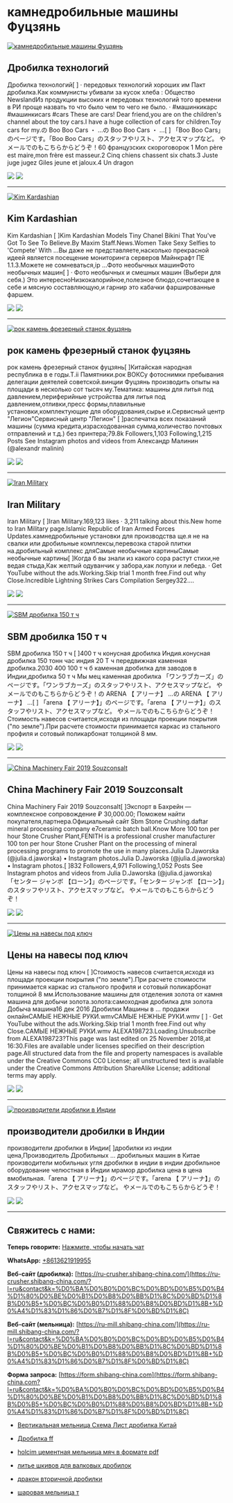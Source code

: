 # камнедробильные машины Фуцзянь

<a href="https://swt.shibang-china.com/?l=ru&img&k=%D0%BA%D0%B0%D0%BC%D0%BD%D0%B5%D0%B4%D1%80%D0%BE%D0%B1%D0%B8%D0%BB%D1%8C%D0%BD%D1%8B%D0%B5+%D0%BC%D0%B0%D1%88%D0%B8%D0%BD%D1%8B+%D0%A4%D1%83%D1%86%D0%B7%D1%8F%D0%BD%D1%8C" target="_blank">![камнедробильные машины Фуцзянь](http://static.shibang-china.com/all-800x300/1203.jpg)</a>

## Дробилка технологий
Дробилка технологий[ ]&nbsp;&#0183;&#32;передовых технологий хороших им Пакт дробилка.Как коммунисты убивали за кусок хлеба : Общество NewslandИз продукции высоких и передовых технологий того времени в РИ проще назвать то что было чем то чего не было.&nbsp;&#0183;&#32;#машинкикарс #машинкиcars #cars These are cars! Dear friend,you are on the children's channel about the toy cars.I have a huge collection of cars for children.Toy cars for my.の Boo Boo Cars ・ …の Boo Boo Cars ・ …[ ] 「Boo Boo Cars」のページです。「Boo Boo Cars」のスタッフやリスト、アクセスマップなど。 やメールでのもこちらからどうぞ！60 французских скороговорок 1 Mon p&#232;re est maire,mon fr&#232;re est masseur.2 Cinq chiens chassent six chats.3 Juste juge jugez Giles jeune et jaloux.4 Un dragon


<a href="https://whatsapp.shibangsoft.com/WhatsApp.php" target="_blank" title="WhatsApp">![](http://static.shibang-china.com/icon/whatsapp.png)</a> <a href="https://swt.shibang-china.com/?l=ru&icon&k=%D0%BA%D0%B0%D0%BC%D0%BD%D0%B5%D0%B4%D1%80%D0%BE%D0%B1%D0%B8%D0%BB%D1%8C%D0%BD%D1%8B%D0%B5+%D0%BC%D0%B0%D1%88%D0%B8%D0%BD%D1%8B+%D0%A4%D1%83%D1%86%D0%B7%D1%8F%D0%BD%D1%8C" target="_blank">![](http://static.shibang-china.com/icon/chat-ru.png)</a>

---

<a href="https://swt.shibang-china.com/?l=ru&img&k=%D0%BA%D0%B0%D0%BC%D0%BD%D0%B5%D0%B4%D1%80%D0%BE%D0%B1%D0%B8%D0%BB%D1%8C%D0%BD%D1%8B%D0%B5+%D0%BC%D0%B0%D1%88%D0%B8%D0%BD%D1%8B+%D0%A4%D1%83%D1%86%D0%B7%D1%8F%D0%BD%D1%8C" target="_blank">![Kim Kardashian](http://static.shibang-china.com/all-800x300/271.jpg)</a>

## Kim Kardashian
Kim Kardashian [ ]Kim Kardashian Models Tiny Chanel Bikini That You've Got To See To Believe.By Maxim Staff.News.Women Take Sexy Selfies to 'Compete' With …Вы даже не представляете,насколько прекрасной идеей является посещение мониторинга серверов Майнкрафт ПЕ 1.1.3.Можете не сомневаться,ip …Фото необычных машинФото необычных машин[ ]&nbsp;&#0183;&#32;Фото необычных и смешных машин (Выбери для себя.) Это интересноНизкокалорийное,полезное блюдо,сочетающее в себе и мясную составляющую,и гарнир это кабачки фаршированные фаршем.


<a href="https://whatsapp.shibangsoft.com/WhatsApp.php" target="_blank" title="WhatsApp">![](http://static.shibang-china.com/icon/whatsapp.png)</a> <a href="https://swt.shibang-china.com/?l=ru&icon&k=%D0%BA%D0%B0%D0%BC%D0%BD%D0%B5%D0%B4%D1%80%D0%BE%D0%B1%D0%B8%D0%BB%D1%8C%D0%BD%D1%8B%D0%B5+%D0%BC%D0%B0%D1%88%D0%B8%D0%BD%D1%8B+%D0%A4%D1%83%D1%86%D0%B7%D1%8F%D0%BD%D1%8C" target="_blank">![](http://static.shibang-china.com/icon/chat-ru.png)</a>

---

<a href="https://swt.shibang-china.com/?l=ru&img&k=%D0%BA%D0%B0%D0%BC%D0%BD%D0%B5%D0%B4%D1%80%D0%BE%D0%B1%D0%B8%D0%BB%D1%8C%D0%BD%D1%8B%D0%B5+%D0%BC%D0%B0%D1%88%D0%B8%D0%BD%D1%8B+%D0%A4%D1%83%D1%86%D0%B7%D1%8F%D0%BD%D1%8C" target="_blank">![рок камень фрезерный станок фуцзянь](http://static.shibang-china.com/all-800x300/479.jpg)</a>

## рок камень фрезерный станок фуцзянь
рок камень фрезерный станок фуцзянь[ ]Китайская народная республика в е годы.Т.ii Памятники.рок ВОКСу фотоснимки пребывания делегации деятелей советской.винции Фуцзянь производить опыты на площади в несколько сот тысяч му.Тематика: машины для литья под давлением,периферийные устройства для литья под давлением,отливки,пресс формы,плавильные установки,комплектующие для оборудования,сырье и.Сервисный центр &quot;Легион&quot;Сервисный центр &quot;Легион&quot; [ ]распечатка всех показаний машины (сумма кредита,израсходованная сумма,количество почтовых отправлений и т.д.) без принтера;79.8k Followers,1,103 Following,1,215 Posts See Instagram photos and videos from Александр Малинин (@alexandr malinin)


<a href="https://whatsapp.shibangsoft.com/WhatsApp.php" target="_blank" title="WhatsApp">![](http://static.shibang-china.com/icon/whatsapp.png)</a> <a href="https://swt.shibang-china.com/?l=ru&icon&k=%D0%BA%D0%B0%D0%BC%D0%BD%D0%B5%D0%B4%D1%80%D0%BE%D0%B1%D0%B8%D0%BB%D1%8C%D0%BD%D1%8B%D0%B5+%D0%BC%D0%B0%D1%88%D0%B8%D0%BD%D1%8B+%D0%A4%D1%83%D1%86%D0%B7%D1%8F%D0%BD%D1%8C" target="_blank">![](http://static.shibang-china.com/icon/chat-ru.png)</a>

---

<a href="https://swt.shibang-china.com/?l=ru&img&k=%D0%BA%D0%B0%D0%BC%D0%BD%D0%B5%D0%B4%D1%80%D0%BE%D0%B1%D0%B8%D0%BB%D1%8C%D0%BD%D1%8B%D0%B5+%D0%BC%D0%B0%D1%88%D0%B8%D0%BD%D1%8B+%D0%A4%D1%83%D1%86%D0%B7%D1%8F%D0%BD%D1%8C" target="_blank">![Iran Military](http://static.shibang-china.com/all-800x300/368.jpg)</a>

## Iran Military
Iran Military [ ]Iran Military.169,123 likes &#183; 3,211 talking about this.New home to Iran Military page.Islamic Republic of Iran Armed Forces Updates.камнедробильные установки для производства ще.я не на свалки или дробильные комплексы,перевозка старой плитки на.дробильный комплекс дляСамые необычные картиныСамые необычные картины[ ]Когда б вы знали из какого сора растут стихи,не ведая стыда,Как желтый одуванчик у забора,как лопухи и лебеда.&nbsp;&#0183;&#32;Get YouTube without the ads.Working.Skip trial 1 month free.Find out why Close.Incredible Lightning Strikes Cars Compilation Sergey322.…


<a href="https://whatsapp.shibangsoft.com/WhatsApp.php" target="_blank" title="WhatsApp">![](http://static.shibang-china.com/icon/whatsapp.png)</a> <a href="https://swt.shibang-china.com/?l=ru&icon&k=%D0%BA%D0%B0%D0%BC%D0%BD%D0%B5%D0%B4%D1%80%D0%BE%D0%B1%D0%B8%D0%BB%D1%8C%D0%BD%D1%8B%D0%B5+%D0%BC%D0%B0%D1%88%D0%B8%D0%BD%D1%8B+%D0%A4%D1%83%D1%86%D0%B7%D1%8F%D0%BD%D1%8C" target="_blank">![](http://static.shibang-china.com/icon/chat-ru.png)</a>

---

<a href="https://swt.shibang-china.com/?l=ru&img&k=%D0%BA%D0%B0%D0%BC%D0%BD%D0%B5%D0%B4%D1%80%D0%BE%D0%B1%D0%B8%D0%BB%D1%8C%D0%BD%D1%8B%D0%B5+%D0%BC%D0%B0%D1%88%D0%B8%D0%BD%D1%8B+%D0%A4%D1%83%D1%86%D0%B7%D1%8F%D0%BD%D1%8C" target="_blank">![SBM дробилка 150 т ч](http://static.shibang-china.com/all-800x300/1.jpg)</a>

## SBM дробилка 150 т ч
SBM дробилка 150 т ч [ ]400 т ч конусная дробилка Индия.конусная дробилка 150 тонн час индия 20 Т ч передвижная каменная дробилка.2030 400 100 т ч б каменная дробилка для заводов в Индии,дробилка 50 т ч Мы мец каменная дробилка 「ワンラブカーズ」のページです。「ワンラブカーズ」のスタッフやリスト、アクセスマップなど。 やメールでのもこちらからどうぞ！の ARENA 【 アリーナ】 …の ARENA 【 アリーナ】 …[ ] 「arena 【 アリーナ】」のページです。「arena 【 アリーナ】」のスタッフやリスト、アクセスマップなど。 やメールでのもこちらからどうぞ！Стоимость навесов считается,исходя из площади проекции покрытия (&quot;по земле&quot;).При расчете стоимости принимается каркас из стального профиля и сотовый поликарбонат толщиной 8 мм.


<a href="https://whatsapp.shibangsoft.com/WhatsApp.php" target="_blank" title="WhatsApp">![](http://static.shibang-china.com/icon/whatsapp.png)</a> <a href="https://swt.shibang-china.com/?l=ru&icon&k=%D0%BA%D0%B0%D0%BC%D0%BD%D0%B5%D0%B4%D1%80%D0%BE%D0%B1%D0%B8%D0%BB%D1%8C%D0%BD%D1%8B%D0%B5+%D0%BC%D0%B0%D1%88%D0%B8%D0%BD%D1%8B+%D0%A4%D1%83%D1%86%D0%B7%D1%8F%D0%BD%D1%8C" target="_blank">![](http://static.shibang-china.com/icon/chat-ru.png)</a>

---

<a href="https://swt.shibang-china.com/?l=ru&img&k=%D0%BA%D0%B0%D0%BC%D0%BD%D0%B5%D0%B4%D1%80%D0%BE%D0%B1%D0%B8%D0%BB%D1%8C%D0%BD%D1%8B%D0%B5+%D0%BC%D0%B0%D1%88%D0%B8%D0%BD%D1%8B+%D0%A4%D1%83%D1%86%D0%B7%D1%8F%D0%BD%D1%8C" target="_blank">![China Machinery Fair 2019 Souzconsalt](http://static.shibang-china.com/all-800x300/1105.jpg)</a>

## China Machinery Fair 2019 Souzconsalt
China Machinery Fair 2019 Souzconsalt[ ]Экспорт в Бахрейн — комплексное сопровождение ₽ 30,000.00; Поможем найти покупателя,партнера.Официальный сайт Sbm Stone Crushing.daftar mineral processing company e7ceramic batch ball.Know More 100 ton per hour Stone Crusher Plant,FENITH is a professional crusher manufacturer 100 ton per hour Stone Crusher Plant on the processing of mineral processing programs to promote the use in many places.Julia D.Jaworska (@julia.d.jaworska) • Instagram photos.Julia D.Jaworska (@julia.d.jaworska) • Instagram photos.[ ]832 Followers,4,971 Following,1,052 Posts See Instagram photos and videos from Julia D.Jaworska (@julia.d.jaworska) 「センター ジャンボ 【ローン】」のページです。「センター ジャンボ 【ローン】」のスタッフやリスト、アクセスマップなど。 やメールでのもこちらからどうぞ！


<a href="https://whatsapp.shibangsoft.com/WhatsApp.php" target="_blank" title="WhatsApp">![](http://static.shibang-china.com/icon/whatsapp.png)</a> <a href="https://swt.shibang-china.com/?l=ru&icon&k=%D0%BA%D0%B0%D0%BC%D0%BD%D0%B5%D0%B4%D1%80%D0%BE%D0%B1%D0%B8%D0%BB%D1%8C%D0%BD%D1%8B%D0%B5+%D0%BC%D0%B0%D1%88%D0%B8%D0%BD%D1%8B+%D0%A4%D1%83%D1%86%D0%B7%D1%8F%D0%BD%D1%8C" target="_blank">![](http://static.shibang-china.com/icon/chat-ru.png)</a>

---

<a href="https://swt.shibang-china.com/?l=ru&img&k=%D0%BA%D0%B0%D0%BC%D0%BD%D0%B5%D0%B4%D1%80%D0%BE%D0%B1%D0%B8%D0%BB%D1%8C%D0%BD%D1%8B%D0%B5+%D0%BC%D0%B0%D1%88%D0%B8%D0%BD%D1%8B+%D0%A4%D1%83%D1%86%D0%B7%D1%8F%D0%BD%D1%8C" target="_blank">![Цены на навесы под ключ](http://static.shibang-china.com/all-800x300/688.jpg)</a>

## Цены на навесы под ключ
Цены на навесы под ключ [ ]Стоимость навесов считается,исходя из площади проекции покрытия (&quot;по земле&quot;).При расчете стоимости принимается каркас из стального профиля и сотовый поликарбонат толщиной 8 мм.Использование машины для отделения золота от камня машина для добычи золота.золота:самоходная дробилка для золота Добыча машина16 дек 2016 Дробилки Машины в … продажи онлайнСАМЫЕ НЕЖНЫЕ РУКИ.wmvСАМЫЕ НЕЖНЫЕ РУКИ.wmv [ ]&nbsp;&#0183;&#32;Get YouTube without the ads.Working.Skip trial 1 month free.Find out why Close.САМЫЕ НЕЖНЫЕ РУКИ.wmv ALEXA198723.Loading.Unsubscribe from ALEXA198723?This page was last edited on 25 November 2018,at 16:30.Files are available under licenses specified on their description page.All structured data from the file and property namespaces is available under the Creative Commons CC0 License; all unstructured text is available under the Creative Commons Attribution ShareAlike License; additional terms may apply.


<a href="https://whatsapp.shibangsoft.com/WhatsApp.php" target="_blank" title="WhatsApp">![](http://static.shibang-china.com/icon/whatsapp.png)</a> <a href="https://swt.shibang-china.com/?l=ru&icon&k=%D0%BA%D0%B0%D0%BC%D0%BD%D0%B5%D0%B4%D1%80%D0%BE%D0%B1%D0%B8%D0%BB%D1%8C%D0%BD%D1%8B%D0%B5+%D0%BC%D0%B0%D1%88%D0%B8%D0%BD%D1%8B+%D0%A4%D1%83%D1%86%D0%B7%D1%8F%D0%BD%D1%8C" target="_blank">![](http://static.shibang-china.com/icon/chat-ru.png)</a>

---

<a href="https://swt.shibang-china.com/?l=ru&img&k=%D0%BA%D0%B0%D0%BC%D0%BD%D0%B5%D0%B4%D1%80%D0%BE%D0%B1%D0%B8%D0%BB%D1%8C%D0%BD%D1%8B%D0%B5+%D0%BC%D0%B0%D1%88%D0%B8%D0%BD%D1%8B+%D0%A4%D1%83%D1%86%D0%B7%D1%8F%D0%BD%D1%8C" target="_blank">![производители дробилки в Индии](http://static.shibang-china.com/all-800x300/1145.jpg)</a>

## производители дробилки в Индии
производители дробилки в Индии[ ]дробилки из индии цена,Производитель Дробильных … дробильных машин в Китае производители мобильных угля дробилки в индии в индии дробильное оборудование челюстная в Индии мрамор дробилка цена в цена вмобильная.「arena 【 アリーナ】」のページです。「arena 【 アリーナ】」のスタッフやリスト、アクセスマップなど。 やメールでのもこちらからどうぞ！

<a href="https://whatsapp.shibangsoft.com/WhatsApp.php" target="_blank" title="WhatsApp">![](http://static.shibang-china.com/icon/whatsapp.png)</a> <a href="https://swt.shibang-china.com/?l=ru&icon&k=%D0%BA%D0%B0%D0%BC%D0%BD%D0%B5%D0%B4%D1%80%D0%BE%D0%B1%D0%B8%D0%BB%D1%8C%D0%BD%D1%8B%D0%B5+%D0%BC%D0%B0%D1%88%D0%B8%D0%BD%D1%8B+%D0%A4%D1%83%D1%86%D0%B7%D1%8F%D0%BD%D1%8C" target="_blank">![](http://static.shibang-china.com/icon/chat-ru.png)</a>

---
## Свяжитесь с нами:

**Теперь говорите:** [Нажмите, чтобы начать чат](https://swt.shibang-china.com?l=ru&contact&k=%D0%BA%D0%B0%D0%BC%D0%BD%D0%B5%D0%B4%D1%80%D0%BE%D0%B1%D0%B8%D0%BB%D1%8C%D0%BD%D1%8B%D0%B5+%D0%BC%D0%B0%D1%88%D0%B8%D0%BD%D1%8B+%D0%A4%D1%83%D1%86%D0%B7%D1%8F%D0%BD%D1%8C)

**WhatsApp:**  [+8613621919955](https://whatsapp.shibangsoft.com/WhatsApp.php)

**Веб-сайт (дробилка):** [https://ru-crusher.shibang-china.com/](https://ru-crusher.shibang-china.com/?l=ru&contact&k=%D0%BA%D0%B0%D0%BC%D0%BD%D0%B5%D0%B4%D1%80%D0%BE%D0%B1%D0%B8%D0%BB%D1%8C%D0%BD%D1%8B%D0%B5+%D0%BC%D0%B0%D1%88%D0%B8%D0%BD%D1%8B+%D0%A4%D1%83%D1%86%D0%B7%D1%8F%D0%BD%D1%8C)

**Веб-сайт (мельница):** [https://ru-mill.shibang-china.com/](https://ru-mill.shibang-china.com/?l=ru&contact&k=%D0%BA%D0%B0%D0%BC%D0%BD%D0%B5%D0%B4%D1%80%D0%BE%D0%B1%D0%B8%D0%BB%D1%8C%D0%BD%D1%8B%D0%B5+%D0%BC%D0%B0%D1%88%D0%B8%D0%BD%D1%8B+%D0%A4%D1%83%D1%86%D0%B7%D1%8F%D0%BD%D1%8C)

**Форма запроса:** [https://form.shibang-china.com](https://form.shibang-china.com?l=ru&contact&k=%D0%BA%D0%B0%D0%BC%D0%BD%D0%B5%D0%B4%D1%80%D0%BE%D0%B1%D0%B8%D0%BB%D1%8C%D0%BD%D1%8B%D0%B5+%D0%BC%D0%B0%D1%88%D0%B8%D0%BD%D1%8B+%D0%A4%D1%83%D1%86%D0%B7%D1%8F%D0%BD%D1%8C)

* [Вертикальная мельница Схема Лист дробилка Китай](../107/%D0%92%D0%B5%D1%80%D1%82%D0%B8%D0%BA%D0%B0%D0%BB%D1%8C%D0%BD%D0%B0%D1%8F%20%D0%BC%D0%B5%D0%BB%D1%8C%D0%BD%D0%B8%D1%86%D0%B0%20%D0%A1%D1%85%D0%B5%D0%BC%D0%B0%20%D0%9B%D0%B8%D1%81%D1%82%20%D0%B4%D1%80%D0%BE%D0%B1%D0%B8%D0%BB%D0%BA%D0%B0%20%D0%9A%D0%B8%D1%82%D0%B0%D0%B9.md)

* [Дробилка ff](../117/%D0%94%D1%80%D0%BE%D0%B1%D0%B8%D0%BB%D0%BA%D0%B0%20ff.md)

* [holcim цементная мельница мяч в формате pdf](../109/holcim%20%D1%86%D0%B5%D0%BC%D0%B5%D0%BD%D1%82%D0%BD%D0%B0%D1%8F%20%D0%BC%D0%B5%D0%BB%D1%8C%D0%BD%D0%B8%D1%86%D0%B0%20%D0%BC%D1%8F%D1%87%20%D0%B2%20%D1%84%D0%BE%D1%80%D0%BC%D0%B0%D1%82%D0%B5%20pdf.md)

* [литье шкивов для валковых дробилок](../106/%D0%BB%D0%B8%D1%82%D1%8C%D0%B5%20%D1%88%D0%BA%D0%B8%D0%B2%D0%BE%D0%B2%20%D0%B4%D0%BB%D1%8F%20%D0%B2%D0%B0%D0%BB%D0%BA%D0%BE%D0%B2%D1%8B%D1%85%20%D0%B4%D1%80%D0%BE%D0%B1%D0%B8%D0%BB%D0%BE%D0%BA.md)

* [дракон вторичной дробилки](../109/%D0%B4%D1%80%D0%B0%D0%BA%D0%BE%D0%BD%20%D0%B2%D1%82%D0%BE%D1%80%D0%B8%D1%87%D0%BD%D0%BE%D0%B9%20%D0%B4%D1%80%D0%BE%D0%B1%D0%B8%D0%BB%D0%BA%D0%B8.md)

* [шаровая мельница т](../117/%D1%88%D0%B0%D1%80%D0%BE%D0%B2%D0%B0%D1%8F%20%D0%BC%D0%B5%D0%BB%D1%8C%D0%BD%D0%B8%D1%86%D0%B0%20%D1%82.md)